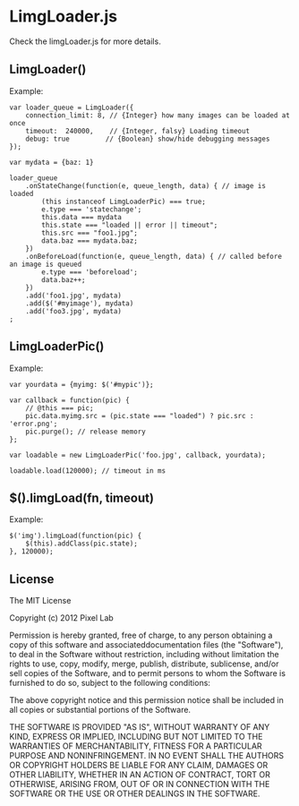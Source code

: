 LimgLoader.js
=============

Check the limgLoader.js for more details.

LimgLoader()
------------
Example:

    var loader_queue = LimgLoader({
        connection_limit: 8, // {Integer} how many images can be loaded at once 
        timeout:  240000,    // {Integer, falsy} Loading timeout 
        debug: true         // {Boolean} show/hide debugging messages 
    });
    
    var mydata = {baz: 1}
    
    loader_queue
        .onStateChange(function(e, queue_length, data) { // image is loaded
            (this instanceof LimgLoaderPic) === true;
            e.type === 'statechange';
            this.data === mydata
            this.state === "loaded || error || timeout";
            this.src === "foo1.jpg";
            data.baz === mydata.baz;
        })
        .onBeforeLoad(function(e, queue_length, data) { // called before an image is queued 
            e.type === 'beforeload';
            data.baz++;
        })
        .add('foo1.jpg', mydata)
        .add($('#myimage'), mydata)
        .add('foo3.jpg', mydata)
    ;


LimgLoaderPic()
---------------
Example:

    var yourdata = {myimg: $('#mypic')};
    
    var callback = function(pic) {
        // @this === pic;
        pic.data.myimg.src = (pic.state === "loaded") ? pic.src : 'error.png';
        pic.purge(); // release memory
    };
    
    var loadable = new LimgLoaderPic('foo.jpg', callback, yourdata);
    
    loadable.load(120000); // timeout in ms

    

$().limgLoad(fn, timeout)
-------------------------
Example:

    $('img').limgLoad(function(pic) {
        $(this).addClass(pic.state);
    }, 120000);






License
-------

The MIT License

Copyright (c) 2012 Pixel Lab

Permission is hereby granted, free of charge, to any person obtaining a
copy of this software and associateddocumentation files (the "Software"),
to deal in the Software without restriction, including without limitation
the rights to use, copy, modify, merge, publish, distribute, sublicense,
and/or sell copies of the Software, and to permit persons to whom the
Software is furnished to do so, subject to the following conditions:

The above copyright notice and this permission notice shall be included
in all copies or substantial portions of the Software.

THE SOFTWARE IS PROVIDED "AS IS", WITHOUT WARRANTY OF ANY KIND,
EXPRESS OR IMPLIED, INCLUDING BUT NOT LIMITED TO THE WARRANTIES
OF MERCHANTABILITY, FITNESS FOR A PARTICULAR PURPOSE AND
NONINFRINGEMENT. IN NO EVENT SHALL THE AUTHORS OR COPYRIGHT
HOLDERS BE LIABLE FOR ANY CLAIM, DAMAGES OR OTHER LIABILITY,
WHETHER IN AN ACTION OF CONTRACT, TORT OR OTHERWISE, ARISING
FROM, OUT OF OR IN CONNECTION WITH THE SOFTWARE OR THE USE
OR OTHER DEALINGS IN THE SOFTWARE.

